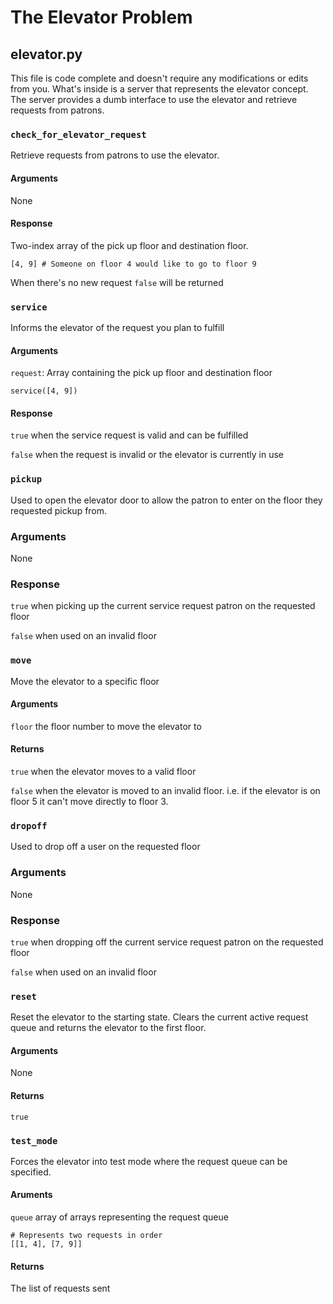# The Elevator Problem


## elevator.py
This file is code complete and doesn't require any modifications or edits from you. What's inside is a server that represents the elevator concept. The server provides a dumb interface to use the elevator and retrieve requests from patrons.

### `check_for_elevator_request`
Retrieve requests from patrons to use the elevator.

#### Arguments
None

#### Response
Two-index array of the pick up floor and destination floor.

```
[4, 9] # Someone on floor 4 would like to go to floor 9
```

When there's no new request `false` will be returned

### `service`
Informs the elevator of the request you plan to fulfill

#### Arguments

`request`: Array containing the pick up floor and destination floor

```
service([4, 9])
```

#### Response

`true` when the service request is valid and can be fulfilled

`false` when the request is invalid or the elevator is currently in use

### `pickup`
Used to open the elevator door to allow the patron to enter on the floor they requested pickup from.

### Arguments
None


### Response

`true` when picking up the current service request patron on the requested floor

`false` when used on an invalid floor

### `move`
Move the elevator to a specific floor

#### Arguments
`floor` the floor number to move the elevator to

#### Returns

`true` when the elevator moves to a valid floor

`false` when the elevator is moved to an invalid floor. i.e. if the elevator is on floor 5 it can't move directly to floor 3.

### `dropoff`
Used to drop off a user on the requested floor

### Arguments
None

### Response

`true` when dropping off the current service request patron on the requested floor

`false` when used on an invalid floor

### `reset`
Reset the elevator to the starting state. Clears the current active request queue and returns the elevator to the first floor.

#### Arguments
None

#### Returns
`true`

### `test_mode`
Forces the elevator into test mode where the request queue can be specified.

#### Aruments
`queue` array of arrays representing the request queue

```
# Represents two requests in order
[[1, 4], [7, 9]]
```

#### Returns
The list of requests sent